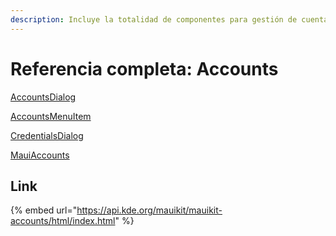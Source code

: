 ```yaml
---
description: Incluye la totalidad de componentes para gestión de cuentas.
---
```


# Referencia completa: Accounts

[AccountsDialog](https://api.kde.org/mauikit/mauikit-accounts/html/classAccountsDialog.html)

[AccountsMenuItem](https://api.kde.org/mauikit/mauikit-accounts/html/classAccountsMenuItem.html)

[CredentialsDialog](https://api.kde.org/mauikit/mauikit-accounts/html/classCredentialsDialog.html)

[MauiAccounts](https://api.kde.org/mauikit/mauikit-accounts/html/classMauiAccounts.html)

## Link

{% embed url="https://api.kde.org/mauikit/mauikit-accounts/html/index.html" %}
